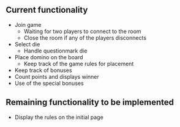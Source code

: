 ## Current functionality

- Join game
  - Waiting for two players to connect to the room
  - Close the room if any of the players disconnects
- Select die
  - Handle questionmark die
- Place domino on the board
  - Keep track of the game rules for placement
- Keep track of bonuses
- Count points and displays winner
- Use of the special bonuses

## Remaining functionality to be implemented

- Display the rules on the initial page
